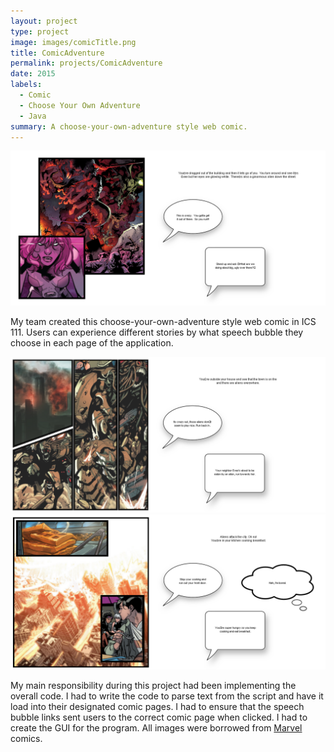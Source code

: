 ```yaml
---
layout: project
type: project
image: images/comicTitle.png
title: ComicAdventure
permalink: projects/ComicAdventure
date: 2015
labels:
  - Comic
  - Choose Your Own Adventure
  - Java
summary: A choose-your-own-adventure style web comic.
---
```


<img class="ui large image" src="../images/comic3.png">

My team created this choose-your-own-adventure style web comic in ICS 111.  Users can experience different stories by what speech bubble they choose in each page of the application.

<div class="ui medium images">
  <img class="ui image" src="../images/comic2.png">
  <img class="ui image" src="../images/comic1.png">
</div>

My main responsibility during this project had been implementing the overall code.  I had to write the code to parse text from the script and have it load into their designated comic pages.  I had to ensure that the speech bubble links sent users to the correct comic page when clicked.  I had to create the GUI for the program.  All images were borrowed from [Marvel](http://marvel.com) comics.
